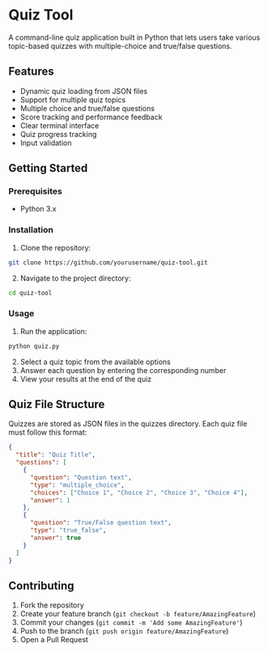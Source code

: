 # Quiz Tool

A command-line quiz application built in Python that lets users take various topic-based quizzes with multiple-choice and true/false questions.

## Features

- Dynamic quiz loading from JSON files
- Support for multiple quiz topics
- Multiple choice and true/false questions
- Score tracking and performance feedback
- Clear terminal interface
- Quiz progress tracking
- Input validation

## Getting Started

### Prerequisites

- Python 3.x

### Installation

1. Clone the repository:

```bash
git clone https://github.com/yourusername/quiz-tool.git
```

2. Navigate to the project directory:

```bash
cd quiz-tool
```

### Usage

1. Run the application:

```bash
python quiz.py
```

2. Select a quiz topic from the available options
3. Answer each question by entering the corresponding number
4. View your results at the end of the quiz

## Quiz File Structure

Quizzes are stored as JSON files in the quizzes directory. Each quiz file must follow this format:

```json
{
  "title": "Quiz Title",
  "questions": [
    {
      "question": "Question text",
      "type": "multiple_choice",
      "choices": ["Choice 1", "Choice 2", "Choice 3", "Choice 4"],
      "answer": 1
    },
    {
      "question": "True/False question text",
      "type": "true_false",
      "answer": true
    }
  ]
}
```

## Contributing

1. Fork the repository
2. Create your feature branch (`git checkout -b feature/AmazingFeature`)
3. Commit your changes (`git commit -m 'Add some AmazingFeature'`)
4. Push to the branch (`git push origin feature/AmazingFeature`)
5. Open a Pull Request
